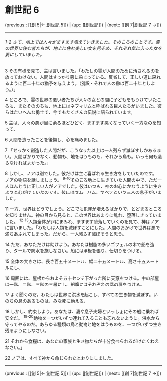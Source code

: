 # 創世記 6

(previous:: [[創 5|← 創世記 5]]) | (up:: [[創世記]]) | (next:: [[創 7|創世記 7 →]])

***
###### 1-2 さて、地上では人々がますます増えていきました。そのころのことです。霊の世界に住む者たちが、地上に住む美しい女を見そめ、それぞれ気に入った女を妻にしていました。 



3 
その有様を見て、主は言いました。「わたしの霊が人間のために汚されるのを放っておけない。人間はすっかり悪に染まっている。反省して、正しい道に戻れるように百二十年の猶予を与えよう。（別訳・それで人の齢は百二十年としよう。）」 



4 
ところで、霊の世界の悪い者たちが人々の女との間に子どもをもうけていたころも、またそののちも、地上にはネフィリムと呼ばれる巨人たちがいました。彼らはたいへんな勇士で、今でもたくさんの伝説に語られています。 



5 
主は、人々の悪が目に余るほどひどく、ますます悪くなっていく一方なのを知って、 



6 
人間を造ったことを後悔し、心を痛めました。 



7 
「せっかく創造した人間だが、こうなった以上は一人残らず滅ぼすしかあるまい。人間ばかりでなく、動物も、地をはうものも、それから鳥も。いっそ何も造らなければよかった。」 



8 
しかし、ノアは別でした。彼だけは主に喜ばれる生き方をしていたのです。 ノアの物語を話しましょう。 <sup class="versenum">9-10</sup>そのころ地上に生きていた人間の中で、ただ一人ほんとうに正しい人がノアでした。彼はいつも、神のお心にかなうように生きようと心がけていたのです。彼にはセム、ハム、ヤペテという三人の息子がいました。 



11 
一方、世界はどうでしょう。どこでも犯罪が増えるばかりで、とどまるところを知りません。神の目から見ると、この世界はあまりに乱れ、堕落しきっていました。 <sup class="versenum">12-13</sup>人類全体が罪にまみれ、ますます堕落していくのを見て、神はノアに言いました。「わたしは人類を滅ぼすことにした。人間のおかげで世界は悪で満ちあふれてしまった。だから、一人残らず滅ぼそうと思う。 



14 
ただ、あなただけは助けよう。あなたは樹脂の多いゴフェルの木で船を造り、タールで防水を施しなさい。船には甲板を張り、仕切りをつける。 



15 
全体の大きさは、長さ百五十メートル、幅二十五メートル、高さ十五メートルにし、 



16 
周囲には、屋根からおよそ五十センチ下がった所に天窓をつける。中の部屋は一階、二階、三階の三層にし、船腹にはそれぞれの階の扉をつける。 



17 
よく聞くのだ。わたしは世界に洪水を起こし、すべての生き物を滅ぼす。いのちの息のあるものは、みな死に絶える。 



18 
しかし、約束しよう。あなたは、妻や息子夫婦といっしょにその船に乗れば安全だ。 <sup class="versenum">19-20</sup>動物を一つがいずつ連れて入ることも忘れないように。洪水から守ってやるのだ。あらゆる種類の鳥と動物と地をはうものを、一つがいずつ生き残るようにしなさい。 



21 
それから食糧は、あなたの家族と生き物たちが十分食べられるだけたくわえなさい。」 



22 
ノアは、すべて神から命じられたとおりにしました。

***

(previous:: [[創 5|← 創世記 5]]) | (up:: [[創世記]]) | (next:: [[創 7|創世記 7 →]])
